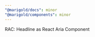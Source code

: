 ```yaml
---
"@marigold/docs": minor
"@marigold/components": minor
---
```


RAC: Headline as React Aria Component
